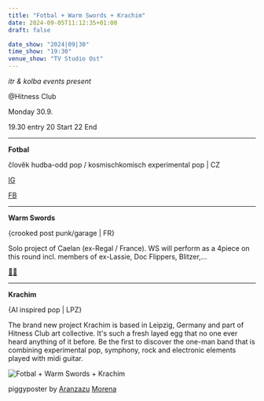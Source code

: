 ```yaml
---
title: "Fotbal + Warm Swords + Krachim"
date: 2024-09-05T11:12:35+01:00
draft: false

date_show: "2024|09|30"
time_show: "19:30"
venue_show: "TV Studio Ost"
---
```


_itr & kolba events present_

@Hitness Club

Monday 30.9.

19.30 entry
20 Start
22 End

---

**Fotbal**

člověk hudba-odd pop / kosmischkomisch experimental pop | CZ

[IG](https://www.instagram.com/fotbal_band/)

[FB](https://fotbal668.bandcamp.com)

---

**Warm Swords**

{crooked post punk/garage | FR}

Solo project of Caelan (ex-Regal / France). WS will perform as a 4piece on this round incl. members of ex-Lassie, Doc Flippers, Blitzer,...

[🔗🌲](https://linktr.ee/warmswords)

---

**Krachim**

{AI inspired pop | LPZ}

The brand new project Krachim is based in Leipzig, Germany and part of Hitness Club art collective. It's such a fresh layed egg that no one ever heard anything of it before. Be the first to discover the one-man band that is combining experimental pop, symphony, rock and electronic elements played with midi guitar.

![Fotbal + Warm Swords + Krachim](../../posters/2024-10-01.jpg)

piggyposter by [Aranzazu](https://aranzazumoena.com/) [Morena](https://www.instagram.com/aranzazumoena)
